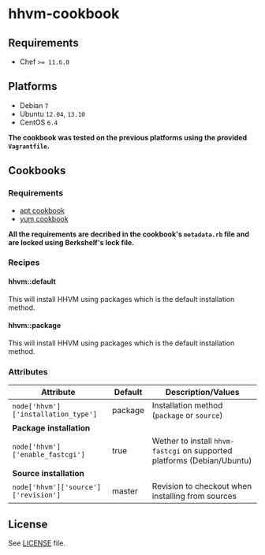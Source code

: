 # hhvm-cookbook

## Requirements

* Chef `>= 11.6.0`

## Platforms

* Debian `7`
* Ubuntu `12.04`, `13.10`
* CentOS `6.4`

**The cookbook was tested on the previous platforms using the provided `Vagrantfile`.**

## Cookbooks

### Requirements

* [apt cookbook](https://github.com/opscode-cookbooks/apt)
* [yum cookbook](https://github.com/opscode-cookbooks/yum)

**All the requirements are decribed in the cookbook's `metadata.rb` file and are locked using Berkshelf's lock file.**

### Recipes

#### hhvm::default

This will install HHVM using packages which is the default installation method.

#### hhvm::package

This will install HHVM using packages which is the default installation method.

### Attributes

| Attribute                            | Default | Description/Values                                                      |
| ------------------------------------ | ------- | ----------------------------------------------------------------------- |
| `node['hhvm']['installation_type']`  | package | Installation method (`package` or `source`)                             |
| **Package installation**             |         |                                                                         |
| `node['hhvm']['enable_fastcgi']`     | true    | Wether to install `hhvm-fastcgi` on supported platforms (Debian/Ubuntu) |
| **Source installation**              |         |                                                                         |
| `node['hhvm']['source']['revision']` | master  | Revision to checkout when installing from sources                       |

## License

See [LICENSE](LICENSE) file.
